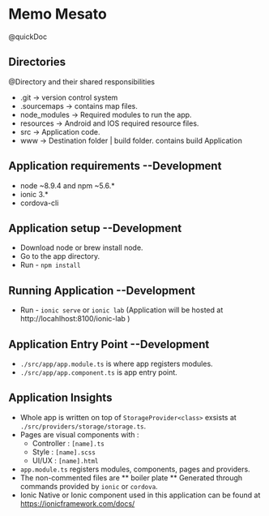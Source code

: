# Memo Mesato
  @quickDoc

## Directories
  @Directory and their shared responsibilities

  * .git -> version control system
  * .sourcemaps -> contains map files.
  * node_modules -> Required modules to run the app.
  * resources -> Android and IOS required resource files.
  * src -> Application code.
  * www -> Destination folder | build folder. contains build Application

## Application requirements --Development

  * node ~8.9.4 and npm ~5.6.*
  * ionic 3.*
  * cordova-cli

## Application setup --Development

  * Download node or brew install node.
  * Go to the app directory.
  * Run - `npm install`

## Running Application --Development

  * Run - `ionic serve` or `ionic lab`
  (Application will be hosted at http://locahlhost:8100/ionic-lab )

## Application Entry Point --Development

  * `./src/app/app.module.ts` is where app registers modules.
  * `./src/app/app.component.ts` is app entry point. 

## Application Insights

  * Whole app is written on top of `StorageProvider<class>` exsists at `./src/providers/storage/storage.ts`.
  * Pages are visual components with :
    * Controller : `[name].ts`
    * Style : `[name].scss`
    * UI/UX : `[name].html`
  * `app.module.ts` registers modules, components, pages and providers.
  * The non-commented files are ** boiler plate ** Generated through commands provided by `ionic` or `cordova`.
  * Ionic Native or Ionic component used in this application can be found at https://ionicframework.com/docs/
